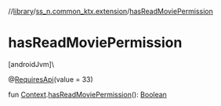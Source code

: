 //[library](../../index.md)/[ss_n.common_ktx.extension](index.md)/[hasReadMoviePermission](has-read-movie-permission.md)

# hasReadMoviePermission

[androidJvm]\

@[RequiresApi](https://developer.android.com/reference/kotlin/androidx/annotation/RequiresApi.html)(value = 33)

fun [Context](https://developer.android.com/reference/kotlin/android/content/Context.html).[hasReadMoviePermission](has-read-movie-permission.md)(): [Boolean](https://kotlinlang.org/api/latest/jvm/stdlib/kotlin/-boolean/index.html)
